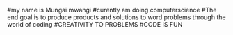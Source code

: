 #my name is Mungai mwangi
#curently am doing computerscience
#The end goal is to produce products and solutions to word problems through the world of coding
#CREATIVITY TO PROBLEMS
#CODE IS FUN
